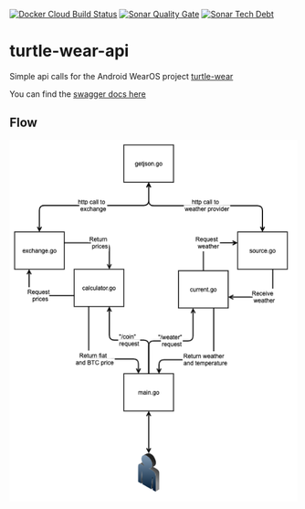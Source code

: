 [![Docker Cloud Build Status](https://img.shields.io/docker/cloud/build/ijhdev/turtle-wear-api?style=flat-square)](https://hub.docker.com/r/ijhdev/turtle-wear-api)
[![Sonar Quality Gate](https://img.shields.io/sonar/quality_gate/seperot_turtle-wear-api?server=https%3A%2F%2Fsonarcloud.io&style=flat-square)](https://sonarcloud.io/dashboard?id=seperot_turtle-wear-api)
[![Sonar Tech Debt](https://img.shields.io/sonar/tech_debt/seperot_turtle-wear-api?server=https%3A%2F%2Fsonarcloud.io&style=flat-square)](https://sonarcloud.io/dashboard?id=seperot_turtle-wear-api)

# turtle-wear-api
Simple api calls for the Android WearOS project [turtle-wear](https://github.com/seperot/turtle-wear)

You can find the [swagger docs here](https://app.swaggerhub.com/apis-docs/ijhdev/turtle-wear-api/1.0.0)

## Flow
![flowmap](docs/flowmap.png)
